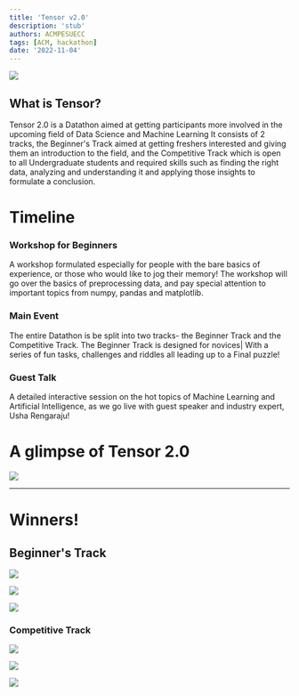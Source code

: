 ```yaml
---
title: 'Tensor v2.0'
description: 'stub'
authors: ACMPESUECC
tags: [ACM, hackathon]
date: '2022-11-04'
---
```


![](https://raw.githubusercontent.com/acmpesuecc/acmpesuecc.github.io/master/img/tensor2.png)

## What is Tensor?

Tensor 2.0 is a Datathon aimed at getting participants more involved in the upcoming field of Data Science and Machine Learning It consists of 2 tracks, the Beginner's Track aimed at getting freshers interested and giving them an introduction to the field, and the Competitive Track which is open to all Undergraduate students and required skills such as finding the right data, analyzing and understanding it and applying those insights to formulate a conclusion. 


# Timeline
 
  
### Workshop for Beginners

A workshop formulated especially for people with the bare basics of experience, or those who would like to jog their memory! The workshop will go over the basics of preprocessing data, and pay special attention to important topics from numpy, pandas and matplotlib.

### Main Event

The entire Datathon is be split into two tracks- the Beginner Track and the Competitive Track. The Beginner Track is designed for novices| With a series of fun tasks, challenges and riddles all leading up to a Final puzzle!

### Guest Talk

A detailed interactive session on the hot topics of Machine Learning and Artificial Intelligence, as we go live with guest speaker and industry expert, Usha Rengaraju!


# A glimpse of Tensor 2.0

![](https://raw.githubusercontent.com/acmpesuecc/acmpesuecc.github.io/master/img/cidpart2.png)

---
# Winners!

## Beginner's Track 

![](https://raw.githubusercontent.com/acmpesuecc/acmpesuecc.github.io/master/img/BTP1.jpg)

![](https://raw.githubusercontent.com/acmpesuecc/acmpesuecc.github.io/master/img/BTP2.jpg)

![](https://raw.githubusercontent.com/acmpesuecc/acmpesuecc.github.io/master/img/BTP3.jpg)

### Competitive Track

![](https://raw.githubusercontent.com/acmpesuecc/acmpesuecc.github.io/master/img/CTP1.jpg)

![](https://raw.githubusercontent.com/acmpesuecc/acmpesuecc.github.io/master/img/CTP2.jpg)

![](https://raw.githubusercontent.com/acmpesuecc/acmpesuecc.github.io/master/img/CTP3.jpg)

